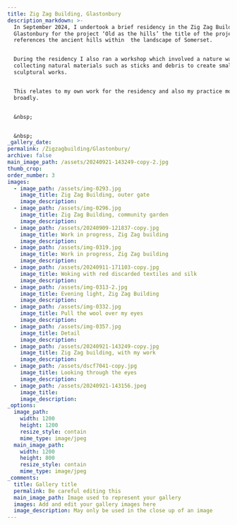 ```yaml
---
title: Zig Zag Building, Glastonbury
description_markdown: >-
  In September 2024, I undertook a brief residency in the Zig Zag Building in
  Glastonbury for the project ‘Old as the hills’ the title of the project
  references the ancient hills within  the landscape of Somerset.


  During the residency I also ran a workshop which involved a nature walk,
  collecting natural materials such as sticks and debris to create small
  sculptural works.


  This relates to my own work for the residency and also my practice more
  broadly.


  &nbsp;


  &nbsp;
_gallery_date:
permalink: /Zigzagbuilding/Glastonbury/
archive: false
main_image_path: /assets/20240921-143249-copy-2.jpg
thumb_crop:
order_number: 3
images:
  - image_path: /assets/img-0293.jpg
    image_title: Zig Zag Building, outer gate
    image_description:
  - image_path: /assets/img-0296.jpg
    image_title: Zig Zag Building, community garden
    image_description:
  - image_path: /assets/20240909-121837-copy.jpg
    image_title: Work in progress, Zig Zag building
    image_description:
  - image_path: /assets/img-0319.jpg
    image_title: Work in progress, Zig Zag building
    image_description:
  - image_path: /assets/20240911-171103-copy.jpg
    image_title: Woking with red discarded textiles and silk
    image_description:
  - image_path: /assets/img-0313-2.jpg
    image_title: Evening light, Zig Zag Building
    image_description:
  - image_path: /assets/img-0332.jpg
    image_title: Pull the wool over my eyes
    image_description:
  - image_path: /assets/img-0357.jpg
    image_title: Detail
    image_description:
  - image_path: /assets/20240921-143249-copy.jpg
    image_title: Zig Zag building, with my work
    image_description:
  - image_path: /assets/dscf7041-copy.jpg
    image_title: Looking through the eyes
    image_description:
  - image_path: /assets/20240921-143156.jpeg
    image_title:
    image_description:
_options:
  image_path:
    width: 1200
    height: 1200
    resize_style: contain
    mime_type: image/jpeg
  main_image_path:
    width: 1200
    height: 800
    resize_style: contain
    mime_type: image/jpeg
_comments:
  title: Gallery title
  permalink: Be careful editing this
  main_image_path: Image used to represent your gallery
  images: Add and edit your gallery images here
  image_description: May only be used in the close up of an image
---
```

